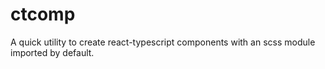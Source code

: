 # ctcomp
A quick utility to create react-typescript components with an scss module imported by default.
